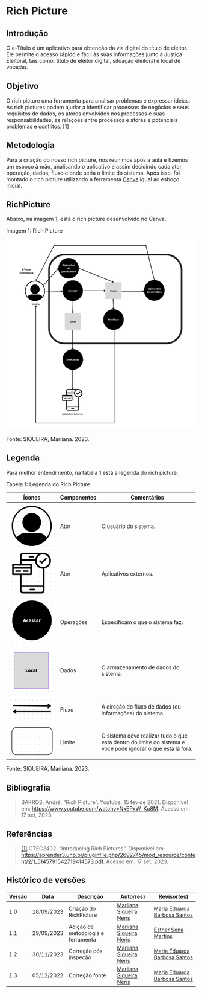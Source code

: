 # Rich Picture

## Introdução

O e-Título é um aplicativo para obtenção da via digital do título de eleitor. Ele permite o acesso rápido e fácil às suas informações junto à Justiça Eleitoral, tais como: título de eleitor digital, situação eleitoral e local de votação.

## Objetivo

O rich picture uma ferramenta para analisar problemas e expressar ideias. As rich pictures podem ajudar a identificar processos de negócios e seus requisitos de dados, os atores envolvidos nos processos e suas responsabilidades, as relações entre processos e atores e potenciais problemas e conflitos. <a id=anchor_1 href="#REF1">[1]</a>

## Metodologia 

Para a criação do nosso rich picture, nos reunimos após a aula e fizemos um esboço à mão, analisando o aplicativo e assim decidindo cada ator, operação, dados, fluxo e onde seria o limite do sistema. Após isso, foi montado o rich picture utilizando a ferramenta [Canva](https://www.canva.com/) igual ao esboço inicial.

## RichPicture

Abaixo, na imagem 1, está o rich picture desenvolvido no Canva.

Imagem 1: Rich Picture 

![RichPicture](docs/../img/rich-picture.png)

Fonte: SIQUEIRA, Mariiana. 2023.

## Legenda

Para melhor entendimento, na tabela 1 está a legenda do rich picture.

Tabela 1: Legenda do Rich Picture

|Ícones | Componentes | Comentários     |
|-------|-------------|-----------------|
| ![Usuário](docs/../img/usuario.png) | Ator | O usuário do sistema. |
| ![Aplicativos Externos](docs/../img/appsexternos.png) | Ator | Aplicativos externos. |
| ![Operações](docs/../img/operacoes.png) | Operações  | Especificam o que o sistema faz.  |
| ![Armazenamento de dados](docs/../img/dados.png)| Dados | O armazenamento de dados do sistema. |
| ![Fluxo](docs/../img/fluxo.png)| Fluxo | A direção do fluxo de dados (ou informações) do sistema. |
| ![Limite](docs/../img/limite.png)| Limite | O sistema deve realizar tudo o que está dentro do limite do sistema e você pode ignorar o que está lá fora. |

Fonte: SIQUEIRA, Mariiana. 2023.

## Bibliografia

> BARROS, André. “Rich Picture”. Youtube, 15 fev de 2021. Disponível em: https://www.youtube.com/watchv=NxEPxW_Ku8M. Acesso em: 17 set, 2023.

## Referências

> <a id="REF1" href="#anchor_1">[1]</a> CTEC2402. “Introducing Rich Pictures”. Disponível em: https://aprender3.unb.br/pluginfile.php/2692745/mod_resource/content/2/1_5145791542719414573.pdf. Acesso em: 17 set, 2023.

## Histórico de versões

| Versão | Data       | Descrição                          | Autor(es)     | Revisor(es) |
|--------|------------|------------------------------------|---------------|-------------|
| 1.0    | 18/09/2023 | Criação do RichPicture             | [Mariiana Siqueira Neris](https://github.com/Maryyscreuza) | [Maria Eduarda Barbosa Santos](https://github.com/Madu01) |
| 1.1    | 29/09/2023 | Adição de metodologia e ferramenta | [Mariiana Siqueira Neris](https://github.com/Maryyscreuza) | [Esther Sena Martins](https://github.com/esmsena) |
| 1.2    | 30/11/2023 | Correção pós inspeção | [Mariiana Siqueira Neris](https://github.com/Maryyscreuza) | [Maria Eduarda Barbosa Santos](https://github.com/Madu01)  |
| 1.3    | 05/12/2023 | Correção fonte | [Mariiana Siqueira Neris](https://github.com/Maryyscreuza) | [Maria Eduarda Barbosa Santos](https://github.com/Madu01)  |